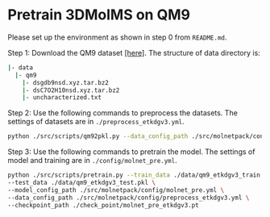 # Pretrain 3DMolMS on QM9



Please set up the environment as shown in step 0 from `README.md`. 

Step 1: Download the QM9 dataset [[here]](https://figshare.com/collections/Quantum_chemistry_structures_and_properties_of_134_kilo_molecules/978904). The structure of data directory is: 

```bash
|- data
  |- qm9
    |- dsgdb9nsd.xyz.tar.bz2
    |- dsC7O2H10nsd.xyz.tar.bz2
    |- uncharacterized.txt
```

Step 2: Use the following commands to preprocess the datasets. The settings of datasets are in `./preprocess_etkdgv3.yml`. 

```bash
python ./src/scripts/qm92pkl.py --data_config_path ./src/molnetpack/config/preprocess_etkdgv3.yml 
```

Step 3: Use the following commands to pretrain the model. The settings of model and training are in `./config/molnet_pre.yml`. 

```bash
python ./src/scripts/pretrain.py --train_data ./data/qm9_etkdgv3_train.pkl \
--test_data ./data/qm9_etkdgv3_test.pkl \
--model_config_path ./src/molnetpack/config/molnet_pre.yml \
--data_config_path ./src/molnetpack/config/preprocess_etkdgv3.yml \
--checkpoint_path ./check_point/molnet_pre_etkdgv3.pt
```
